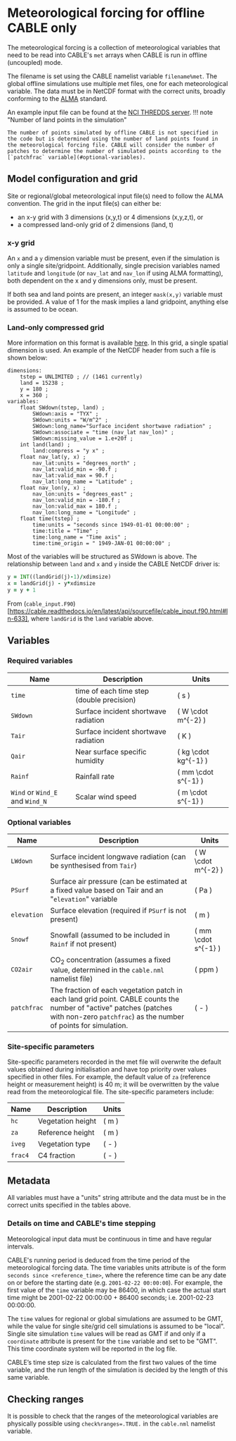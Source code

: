 # Meteorological forcing for offline CABLE only

The meteorological forcing is a collection of meteorological variables that need to be read into CABLE's `met` arrays when CABLE is run in offline (uncoupled) mode.

The filename is set using the CABLE namelist variable `filename%met`.
The global offline simulations use multiple met files, one for each meteorological variable.
The data must be in NetCDF format with the correct units, broadly conforming to the [ALMA](https://web.lmd.jussieu.fr/~polcher/ALMA/convention_output_3.html) standard.

An example input file can be found at the [NCI THREDDS server](https://geonetwork.nci.org.au/geonetwork/srv/eng/catalog.search#/metadata/f7075_4625_2374_0846).
!!! note "Number of land points in the simulation"

    The number of points simulated by offline CABLE is not specified in the code but is determined using the number of land points found in the meteorological forcing file. CABLE will consider the number of patches to determine the number of simulated points according to the [`patchfrac` variable](#optional-variables).
## Model configuration and grid

Site or regional/global meteorological input file(s) need to follow the ALMA convention. The grid in the input file(s) can either be:

- an x-y grid with 3 dimensions (x,y,t) or 4 dimensions (x,y,z,t), or
- a compressed land-only grid of 2 dimensions (land, t)

### x-y grid

An `x` and a `y` dimension variable must be present, even if the simulation is only a single site/gridpoint. Additionally, single precision variables named `latitude` and `longitude` (or `nav_lat` and `nav_lon` if using ALMA formatting), both dependent on the x and y dimensions only, must be present. 

If both sea and land points are present, an integer `mask(x,y)` variable must be provided. A value of 1 for the mask implies a land gridpoint, anything else is assumed to be ocean.

### Land-only compressed grid

More information on this format is available [here](http://www.lmd.jussieu.fr/~polcher/ALMA/dataformats.html). In this grid, a single spatial dimension is used.
An example of the NetCDF header from such a file is shown below:

```
dimensions:
    tstep = UNLIMITED ; // (1461 currently)
    land = 15238 ;
    y = 180 ;
    x = 360 ;
variables:
    float SWdown(tstep, land) ;
        SWdown:axis = "TYX" ;
        SWdown:units = "W/m^2" ;
        SWdown:long_name="Surface incident shortwave radiation" ;
        SWdown:associate = "time (nav_lat nav_lon)" ;
        SWdown:missing_value = 1.e+20f ;
    int land(land) ;
        land:compress = "y x" ;
    float nav_lat(y, x) ;
        nav_lat:units = "degrees_north" ;
        nav_lat:valid_min = -90.f ;
        nav_lat:valid_max = 90.f ;
        nav_lat:long_name = "Latitude" ;
    float nav_lon(y, x) ;
        nav_lon:units = "degrees_east" ;
        nav_lon:valid_min = -180.f ;
        nav_lon:valid_max = 180.f ;
        nav_lon:long_name = "Longitude" ;
    float time(tstep) ;
        time:units = "seconds since 1949-01-01 00:00:00" ;
        time:title = "Time" ;
        time:long_name = "Time axis" ;
        time:time_origin = " 1949-JAN-01 00:00:00" ;
```

Most of the variables will be structured as SWdown is above. The relationship between `land` and `x` and `y` inside the CABLE NetCDF driver is:

```fortran
y = INT((landGrid(j)-1)/xdimsize)
x = landGrid(j) - y*xdimsize
y = y + 1
```

From (`cable_input.F90`)[https://cable.readthedocs.io/en/latest/api/sourcefile/cable_input.f90.html#ln-633], where `landGrid` is the `land` variable above.

## Variables

### Required variables

| Name     | Description                               | Units                  |
|----------|-------------------------------------------|------------------------|
| `time`   | time of each time step (double precision) | \( s \)                |
| `SWdown` | Surface incident shortwave radiation      | \( W \cdot m^{-2} \)   |
| `Tair`   | Surface incident shortwave radiation      | \( K \)                |
| `Qair`   | Near surface specific humidity            | \( kg \cdot kg^{-1} \) |
| `Rainf`  | Rainfall rate                             | \( mm \cdot s^{-1} \)  |
| `Wind` or `Wind_E` and `Wind_N` | Scalar wind speed  | \( m \cdot s^{-1} \)   |

### Optional variables

| Name        | Description | Units |
|-------------|-----------------------------------------------------------------------------------------------------|-----------------------|
| `LWdown`    | Surface incident longwave radiation (can be synthesised from `Tair`)                                | \( W \cdot m^{-2} \)  |
| `PSurf`     | Surface air pressure (can be estimated at a fixed value based on Tair and an "`elevation`" variable | \( Pa \)              |
| `elevation` | Surface elevation (required if `PSurf` is not present)                                                | \( m \)               |
| `Snowf`     | Snowfall (assumed to be included in `Rainf` if not present)                                           | \( mm \cdot s^{-1} \) |
| `CO2air`    | CO$_2$ concentration (assumes a fixed value, determined in the `cable.nml` namelist file)           | \( ppm \)             |
| `patchfrac` | The fraction of each vegetation patch in each land grid point. CABLE counts the number of "active" patches (patches with non-zero `patchfrac`) as the number of points for simulation. | \( - \) |

### Site-specific parameters

Site-specific parameters recorded in the met file will overwrite the default values obtained during initialisation and have top priority over values specified in other files.
For example, the default value of `za` (reference height or measurement height) is 40 m; it will be overwritten by the value read from the meteorological file.
The site-specific parameters include:

| Name    | Description       | Units   |
|---------|-------------------|---------|
| `hc`    | Vegetation height | \( m \) | 
| `za`    | Reference height  | \( m \) |
| `iveg`  | Vegetation type   | \( - \) |
| `frac4` | C4 fraction       | \( - \) |

## Metadata

All variables must have a "units" string attribute and the data must be in the correct units specified in the tables above.

### Details on time and CABLE's time stepping

Meteorological input data must be continuous in time and have regular intervals.

CABLE's running period is deduced from the time period of the meteorological forcing data.
The time variables units attribute is of the form `seconds since <reference_time>`, where the reference time can be any date on or before the starting date (e.g. `2001-02-22 00:00:00`).
For example, the first value of the `time` variable may be 86400, in which case the actual start time might be 2001-02-22 00:00:00 + 86400 seconds; i.e. 2001-02-23 00:00:00.

The `time` values for regional or global simulations are assumed to be GMT, while the value for single site/grid cell simulations is assumed to be "local".
Single site simulation `time` values will be read as GMT if and only if a `coordinate` attribute is present for the `time` variable and set to be "GMT".
This time coordinate system will be reported in the log file.

CABLE’s time step size is calculated from the first two values of the time variable, and the run length of the simulation is decided by the length of this same variable.

## Checking ranges

It is possible to check that the ranges of the meteorological variables are physically possible using `check%ranges=.TRUE.` in the `cable.nml` namelist variable.

